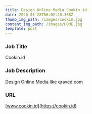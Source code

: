 ```yaml
---
title: Design Online Media Cookin.id
date: 2020-01-28T06:02:28.308Z
thumb_img_path: /images/cookin.jpg
content_img_path: /images/HOME.jpg
template: post
---
```

### Job Title

Cookin.id

### Job Description

Design Online Media like qraved.com

### URL

[www.cookin.id](https://cookin.id)
